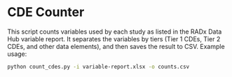 # CDE Counter

This script counts variables used by each study as listed in the RADx Data Hub variable report. It separates the variables by tiers (Tier 1 CDEs, Tier 2 CDEs, and other data elements), and then saves the result to CSV. Example usage:

```bash
python count_cdes.py -i variable-report.xlsx -o counts.csv
```
